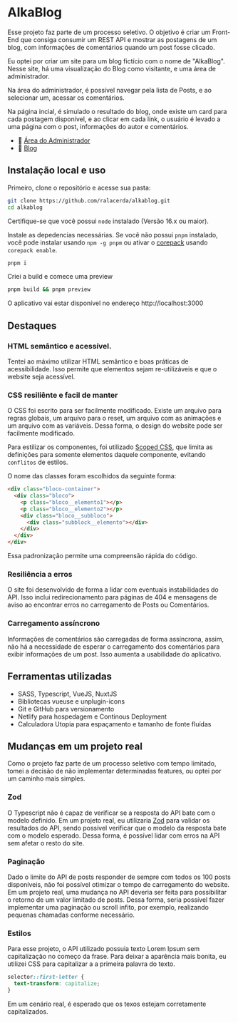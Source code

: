 # AlkaBlog

Esse projeto faz parte de um processo seletivo. O objetivo é criar um Front-End que consiga consumir um REST API e mostrar as postagens de um blog, com informações de comentários quando um post fosse clicado.

Eu optei por criar um site para um blog fictício com o nome de "AlkaBlog". Nesse site, há uma visualização do Blog como visitante, e uma área de administrador.

Na área do administrador, é possível navegar pela lista de Posts, e ao selecionar um, acessar os comentários.

Na página incial, é simulado o resultado do blog, onde existe um card para cada postagem disponível, e ao clicar em cada link, o usuário é levado a uma página com o post, informações do autor e comentários.

- 🔗 [Área do Administrador](https://alkablog.netlify.app/admin)
- 🔗 [Blog](https://alkablog.netlify.app/)

## Instalação local e uso

Primeiro, clone o repositório e acesse sua pasta:

```sh
git clone https://github.com/ralacerda/alkablog.git
cd alkablog
```

Certifique-se que você possui `node` instalado (Versão 16.x ou maior).

Instale as depedencias necessárias. Se você não possui `pnpm` instalado, você pode instalar usando `npm -g pnpm` ou ativar o [corepack](https://github.com/nodejs/corepack) usando `corepack enable`.

```sh
pnpm i
```

Criei a build e comece uma preview

```sh
pnpm build && pnpm preview
```

O aplicativo vai estar disponível no endereço http://localhost:3000

## Destaques

### HTML semântico e acessível.

Tentei ao máximo utilizar HTML semântico e boas práticas de acessibilidade. Isso permite que elementos sejam re-utilizáveis e que o website seja acessível.

### CSS resiliênte e facil de manter

O CSS foi escrito para ser facilmente modificado. Existe um arquivo para regras globais, um arquivo para o reset, um arquivo com as animações e um arquivo com as variáveis. Dessa forma, o design do website pode ser facilmente modificado.

Para estilizar os componentes, foi utilizado [Scoped CSS](https://vuejs.org/api/sfc-css-features.html#scoped-css), que limita as definições para somente elementos daquele componente, evitando `conflitos` de estilos.

O nome das classes foram escolhidos da seguinte forma:

```html
<div class="bloco-container">
  <div class="bloco">
    <p class="bloco__elemento1"></p>
    <p class="bloco__elemento2"></p>
    <div class="bloco__subbloco">
      <div class="subblock__elemento"></div>
    </div>
  </div>
</div>
```

Essa padronização permite uma compreensão rápida do código.

### Resiliência a erros

O site foi desenvolvido de forma a lidar com eventuais instabilidades do API. Isso inclui redirecionamento para páginas de 404 e mensagens de aviso ao encontrar erros no carregamento de Posts ou Comentários.

### Carregamento assíncrono

Informações de comentários são carregadas de forma assíncrona, assim, não há a necessidade de esperar o carregamento dos comentários para exibir informações de um post. Isso aumenta a usabilidade do aplicativo.

## Ferramentas utilizadas

- SASS, Typescript, VueJS, NuxtJS
- Bibliotecas vueuse e unplugin-icons
- Git e GitHub para versionamento
- Netlify para hospedagem e Continous Deployment
- Calculadora Utopia para espaçamento e tamanho de fonte fluídas

## Mudanças em um projeto real

Como o projeto faz parte de um processo seletivo com tempo limitado, tomei a decisão de não implementar determinadas features, ou optei por um caminho mais simples.

### Zod

O Typescript não é capaz de verificar se a resposta do API bate com o modelo definido.
Em um projeto real, eu utilizaria [Zod](https://zod.dev/) para validar os resultados do API, sendo possível verificar que o modelo da resposta bate com o modelo esperado. Dessa forma, é possível lidar com erros na API sem afetar o resto do site.

### Paginação

Dado o limite do API de posts responder de sempre com todos os 100 posts disponíveis, não foi possível otimizar
o tempo de carregamento do website.
Em um projeto real, uma mudança no API deveria ser feita para possibilitar o retorno de um valor
limitado de posts. Dessa forma, seria possível fazer implementar uma paginação ou scroll infito, por exemplo, realizando pequenas chamadas conforme necessário.

### Estilos

Para esse projeto, o API utilizado possuia texto Lorem Ipsum sem capitalização no começo da frase. Para deixar a aparência mais bonita, eu utilizei CSS para capitalizar a a primeira palavra do texto.

```css
selector::first-letter {
  text-transform: capitalize;
}
```

Em um cenário real, é esperado que os texos estejam corretamente capitalizados.
